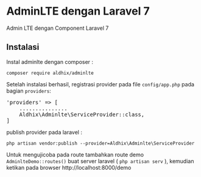 # AdminLTE dengan Laravel 7
Admin LTE dengan Component Laravel 7

## Instalasi
Instal adminlte dengan composer :

`composer require aldhix/adminlte`



Setelah instalasi berhasil, registrasi provider pada file `config/app.php` pada bagian `providers`:
<pre>'providers' => [
    ...............
    Aldhix\Adminlte\ServiceProvider::class,
]</pre>

publish provider pada laravel :

`php artisan vendor:publish --provider=Aldhix\Adminlte\ServiceProvider`

Untuk mengujicoba pada route tambahkan route demo `AdminlteDemo::routes()` buat server laravel ( `php artisan serv` ), kemudian ketikan pada browser http://localhost:8000/demo 

